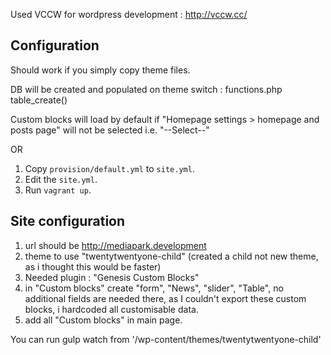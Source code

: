 Used VCCW for wordpress development : http://vccw.cc/

## Configuration

Should work if you simply copy theme files.

DB will be created and populated on theme switch : functions.php table_create()

Custom blocks will load by default if "Homepage settings > homepage and posts page"
will not be selected i.e.
"--Select--"

OR

1. Copy `provision/default.yml` to `site.yml`.
1. Edit the `site.yml`.
1. Run `vagrant up`.

## Site configuration
1. url should be http://mediapark.development
2. theme to use "twentytwentyone-child"
   (created a child not new theme, as i thought this would be faster)
3. Needed plugin : "Genesis Custom Blocks"
4. in "Custom blocks" create "form", "News", "slider", "Table",
    no additional fields are needed there, as I couldn't export these custom blocks,
    i hardcoded all customisable data.
5. add all "Custom blocks" in main page.

You can run gulp watch from '/wp-content/themes/twentytwentyone-child'
